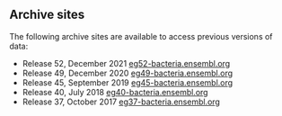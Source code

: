 ## Archive sites

The following archive sites are available to access previous versions of data:

 - Release 52, December 2021  [eg52-bacteria.ensembl.org](https://eg52-bacteria.ensembl.org)
 - Release 49, December 2020  [eg49-bacteria.ensembl.org](https://eg49-bacteria.ensembl.org)
 - Release 45, September 2019 [eg45-bacteria.ensembl.org](https://eg45-bacteria.ensembl.org)
 - Release 40, July 2018      [eg40-bacteria.ensembl.org](https://eg40-bacteria.ensembl.org)
 - Release 37, October 2017   [eg37-bacteria.ensembl.org](https://eg37-bacteria.ensembl.org)
